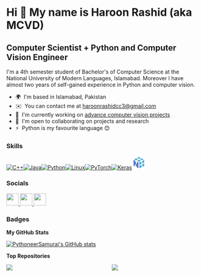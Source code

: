 Hi 👋 My name is Haroon Rashid (aka MCVD)
================================================================================================================================================

Computer Scientist + Python and Computer Vision Engineer
---------------------------------------------------------

I'm a 4th semester student of Bachelor's of Computer Science at the National University of Modern Languages, Islamabad. Moreover I have almost two years of self-gained experience in Python and computer vision.

*   🌍  I'm based in Islamabad, Pakistan
*   ✉️  You can contact me at [haroonrashidcc3@gmail.com](mailto:haroonrashidcc3@gmail.com)
*   🚀  I'm currently working on [advance computer vision projects](http://github.com/PythoneerSamurai/computer-vision-projects)
*   🤝  I'm open to collaborating on projects and research
*   ⚡  Python is my favourite language 😊

### Skills

<p align="left">
<a href="https://docs.microsoft.com/en-us/cpp/?view=msvc-170" target="_blank" rel="noreferrer"><img src="https://raw.githubusercontent.com/danielcranney/readme-generator/main/public/icons/skills/cplusplus-colored.svg" width="36" height="36" alt="C++" /></a><a href="https://www.oracle.com/java/" target="_blank" rel="noreferrer"><img src="https://raw.githubusercontent.com/danielcranney/readme-generator/main/public/icons/skills/java-colored.svg" width="36" height="36" alt="Java" /></a><a href="https://www.python.org/" target="_blank" rel="noreferrer"><img src="https://raw.githubusercontent.com/danielcranney/readme-generator/main/public/icons/skills/python-colored.svg" width="36" height="36" alt="Python" /></a><a href="https://www.linux.org" target="_blank" rel="noreferrer"><img src="https://raw.githubusercontent.com/danielcranney/readme-generator/main/public/icons/skills/linux-colored.svg" width="36" height="36" alt="Linux" /></a><a href="https://pytorch.org/" target="_blank" rel="noreferrer"><img src="https://raw.githubusercontent.com/danielcranney/readme-generator/main/public/icons/skills/pytorch-colored.svg" width="36" height="36" alt="PyTorch" /></a><a href="https://keras.io/" target="_blank" rel="noreferrer"><img src="https://github.com/valohai/ml-logos/blob/master/keras.svg" width="36" height="36" alt="Keras" /></a><a href="https://pytorch.org/" target="_blank" rel="noreferrer"><a href="https://numpy.org/" target="_blank" rel="noreferrer"><img src="https://github.com/valohai/ml-logos/blob/master/numpy.svg" width="36" height="36" alt="Numpy" /></a></p>

### Socials

<p align="left"> <a href="https://www.github.com/PythoneerSamurai" target="_blank" rel="noreferrer"> <picture> <source media="(prefers-color-scheme: light)" srcset="https://raw.githubusercontent.com/danielcranney/readme-generator/main/public/icons/socials/github-dark.svg" /> <source media="(prefers-color-scheme: dark)" srcset="https://raw.githubusercontent.com/danielcranney/readme-generator/main/public/icons/socials/github.svg" /> <img src="https://raw.githubusercontent.com/danielcranney/readme-generator/main/public/icons/socials/github.svg" width="32" height="32" /> </picture> </a> <a href="https://www.linkedin.com/in/haroonrashidmcvd" target="_blank" rel="noreferrer"> <picture> <source media="(prefers-color-scheme: dark)" srcset="https://raw.githubusercontent.com/danielcranney/readme-generator/main/public/icons/socials/linkedin-dark.svg" /> <source media="(prefers-color-scheme: light)" srcset="https://raw.githubusercontent.com/danielcranney/readme-generator/main/public/icons/socials/linkedin.svg" /> <img src="https://raw.githubusercontent.com/danielcranney/readme-generator/main/public/icons/socials/linkedin.svg" width="32" height="32" /> </picture> <a href="https://www.kaggle.com/pythonistasamurai/models" target="_blank" rel="noreferrer"> <picture> <source media="(prefers-color-scheme: dark)" srcset="https://cdn4.iconfinder.com/data/icons/logos-and-brands/512/189_Kaggle_logo_logos-1024.png" /> <source media="(prefers-color-scheme: light)" srcset="https://cdn4.iconfinder.com/data/icons/logos-and-brands/512/189_Kaggle_logo_logos-1024.png" /> <img src="https://cdn4.iconfinder.com/data/icons/logos-and-brands/512/189_Kaggle_logo_logos-1024.png" width="32" height="32" /> </picture></a></p>

### Badges

<b>My GitHub Stats</b>

<a href="http://www.github.com/PythoneerSamurai"><img src="https://github-readme-stats.vercel.app/api?username=PythoneerSamurai&show_icons=true&hide=&count_private=true&title_color=0891b2&text_color=ffffff&icon_color=0891b2&bg_color=1c1917&hide_border=true&show_icons=true" alt="PythoneerSamurai's GitHub stats" /></a>

<b>Top Repositories</b>

<div width="100%" align="center"><a href="https://github.com/PythoneerSamurai/computer-vision-projects" align="left"><img align="left" width="45%" src="https://github-readme-stats.vercel.app/api/pin/?username=PythoneerSamurai&repo=computer-vision-projects&title_color=0891b2&text_color=ffffff&icon_color=0891b2&bg_color=1c1917&hide_border=true&locale=en" /></a><a href="https://github.com/PythoneerSamurai/pytorch-keras-model-implementations" align="right"><img align="right" width="45%" src="https://github-readme-stats.vercel.app/api/pin/?username=PythoneerSamurai&repo=pytorch-keras-model-implementations&title_color=0891b2&text_color=ffffff&icon_color=0891b2&bg_color=1c1917&hide_border=true&locale=en" /></a></div><br /><br /><br /><br /><br /><br /><br />
<p align="left">
